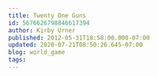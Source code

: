 ```yaml
---
title: Twenty One Guns
id: 5676626798846617394
author: Kirby Urner
published: 2012-05-31T18:58:00.000-07:00
updated: 2020-07-21T08:50:26.645-07:00
blog: world_game
tags: 
---
```


